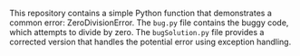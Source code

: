 This repository contains a simple Python function that demonstrates a common error: ZeroDivisionError. The `bug.py` file contains the buggy code, which attempts to divide by zero. The `bugSolution.py` file provides a corrected version that handles the potential error using exception handling.